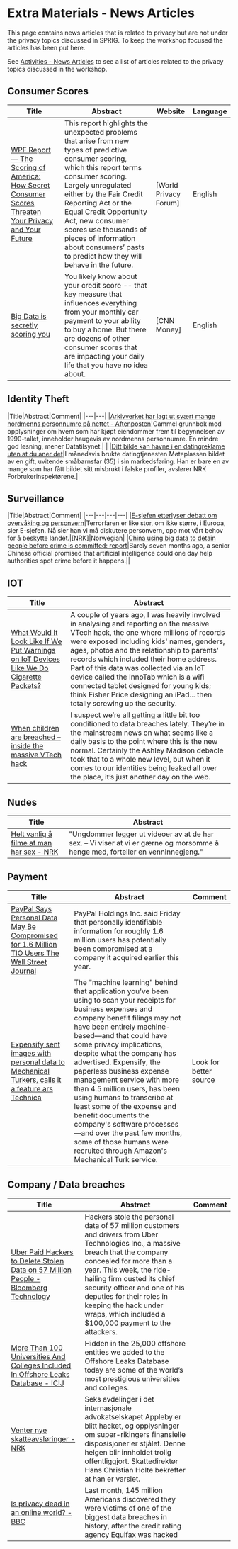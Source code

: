 # Extra Materials - News Articles

This page contains news articles that is related to privacy but are not under the privacy topics discussed in SPRIG. To keep the workshop focused the articles has been put here.

See [Activities - News Articles](https://dagfs.github.io/sprig/activities/news_articles) to see a list of articles related to the privacy topics discussed in the workshop.

## Consumer Scores

|Title|Abstract|Website|Language|
|---|---|---|---|
|[WPF Report — The Scoring of America: How Secret Consumer Scores Threaten Your Privacy and Your Future](https://www.worldprivacyforum.org/2014/04/wpf-report-the-scoring-of-america-how-secret-consumer-scores-threaten-your-privacy-and-your-future/)|This report highlights the unexpected problems that arise from new types of predictive consumer scoring, which this report terms consumer scoring. Largely unregulated either by the Fair Credit Reporting Act or the Equal Credit Opportunity Act, new consumer scores use thousands of pieces of information about consumers’ pasts to predict how they will behave in the future.|[World Privacy Forum]|English|
|[Big Data is secretly scoring you](http://money.cnn.com/2014/04/02/pf/consumer-scores/index.html)|You likely know about your credit score -- that key measure that influences everything from your monthly car payment to your ability to buy a home. But there are dozens of other consumer scores that are impacting your daily life that you have no idea about.|[CNN Money]|English|

## Identity Theft

|Title|Abstract|Comment|
|---|---|
|[Arkivverket har lagt ut svært mange nordmenns personnumre på nettet - Aftenposten](https://www.aftenposten.no/norge/i/wLrVo/Arkivverket-har-lagt-ut-svart-mange-nordmenns-personnumre-pa-nettet)|Gammel grunnbok med opplysninger om hvem som har kjøpt eiendommer frem til begynnelsen av 1990-tallet, inneholder haugevis av nordmenns personnumre. En mindre god løsning, mener Datatilsynet.| |
|[Ditt bilde kan havne i en datingreklame uten at du aner det](https://www.nrk.no/livsstil/ditt-bilde-kan-havne-i-en-datingreklame-uten-at-du-aner-det-1.13728525)|I månedsvis brukte datingtjenesten Møteplassen bildet av en gift, uvitende småbarnsfar (35) i sin markedsføring. Han er bare en av mange som har fått bildet sitt misbrukt i falske profiler, avslører NRK Forbrukerinspektørene.||



## Surveillance

|Title|Abstract|Comment|
|---|---|---|---|
|[E-sjefen etterlyser debatt om overvåking og personvern](https://www.nrk.no/norge/e-sjefen-etterlyser-debatt-om-overvaking-og-personvern-1.13673764)|Terrorfaren er like stor, om ikke større, i Europa, sier E-sjefen. Nå sier han vi må diskutere personvern, opp mot vårt behov for å beskytte landet.|[NRK]|Norwegian|
|[China using big data to detain people before crime is committed: report](https://www.theglobeandmail.com/news/world/china-using-big-data-to-detain-people-in-re-education-before-crime-committed-report/article38126551/)|Barely seven months ago, a senior Chinese official promised that artificial intelligence could one day help authorities spot crime before it happens.||


## IOT

|Title|Abstract|
|---|---|
|[What Would It Look Like If We Put Warnings on IoT Devices Like We Do Cigarette Packets?](https://www.troyhunt.com/what-would-it-look-like-if-we-put-warnings-on-iot-devices-like-we-do-cigarette-packets/)|A couple of years ago, I was heavily involved in analysing and reporting on the massive VTech hack, the one where millions of records were exposed including kids' names, genders, ages, photos and the relationship to parents' records which included their home address. Part of this data was collected via an IoT device called the InnoTab which is a wifi connected tablet designed for young kids; think Fisher Price designing an iPad... then totally screwing up the security.|
|[When children are breached – inside the massive VTech hack](https://www.troyhunt.com/when-children-are-breached-inside/)|I suspect we’re all getting a little bit too conditioned to data breaches lately. They’re in the mainstream news on what seems like a daily basis to the point where this is the new normal. Certainly the Ashley Madison debacle took that to a whole new level, but when it comes to our identities being leaked all over the place, it’s just another day on the web.|

## Nudes

|Title|Abstract|
|---|---|
|[Helt vanlig å filme at man har sex - NRK](https://www.nrk.no/buskerud/_-helt-vanlig-a-filme-at-man-har-sex-1.13671660)|"Ungdommer legger ut videoer av at de har sex. – Vi viser at vi er gærne og morsomme å henge med, forteller en venninnegjeng."|


## Payment

|Title|Abstract|Comment|
|---|---|---|
|[PayPal Says Personal Data May Be Compromised for 1.6 Million TIO Users The Wall Street Journal](https://www.wsj.com/articles/paypal-says-personal-data-may-be-compromised-for-1-6-million-tio-users-1512170657)|PayPal Holdings Inc. said Friday that personally identifiable information for roughly 1.6 million users has potentially been compromised at a company it acquired earlier this year.||
|[Expensify sent images with personal data to Mechanical Turkers, calls it a feature ars Technica](https://arstechnica.com/information-technology/2017/11/expensify-acknowledges-potential-privacy-problem-by-calling-it-a-feature/)|The "machine learning" behind that application you've been using to scan your receipts for business expenses and company benefit filings may not have been entirely machine-based—and that could have some privacy implications, despite what the company has advertised. Expensify, the paperless business expense management service with more than 4.5 million users, has been using humans to transcribe at least some of the expense and benefit documents the company's software processes—and over the past few months, some of those humans were recruited through Amazon's Mechanical Turk service.|Look for better source|


## Company / Data breaches

|Title|Abstract|Comment|
|---|---|---|
|[Uber Paid Hackers to Delete Stolen Data on 57 Million People - Bloomberg Technology](https://www.bloomberg.com/news/articles/2017-11-21/uber-concealed-cyberattack-that-exposed-57-million-people-s-data)|Hackers stole the personal data of 57 million customers and drivers from Uber Technologies Inc., a massive breach that the company concealed for more than a year. This week, the ride-hailing firm ousted its chief security officer and one of his deputies for their roles in keeping the hack under wraps, which included a $100,000 payment to the attackers.||
|[More Than 100 Universities And Colleges Included In Offshore Leaks Database - ICIJ](https://www.icij.org/blog/2017/11/universities-colleges-offshore-leaks-database/)|Hidden in the 25,000 offshore entities we added to the Offshore Leaks Database today are some of the world’s most prestigious universities and colleges.||
|[Venter nye skatteavsløringer - NRK](https://www.nrk.no/urix/venter-nye-skatteavsloringer-1.13764665)|Seks avdelinger i det internasjonale advokatselskapet Appleby er blitt hacket, og opplysninger om super-rikingers finansielle disposisjoner er stjålet. Denne helgen blir innholdet trolig offentliggjort. Skattedirektør Hans Christian Holte bekrefter at han er varslet.||
|[Is privacy dead in an online world? - BBC](https://www.bbc.co.uk/news/amp/technology-41483723)|Last month, 145 million Americans discovered they were victims of one of the biggest data breaches in history, after the credit rating agency Equifax was hacked||
